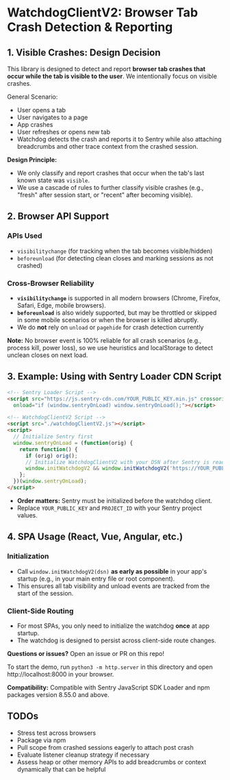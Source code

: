 # WatchdogClientV2: Browser Tab Crash Detection & Reporting

## 1. Visible Crashes: Design Decision

This library is designed to detect and report **browser tab crashes that occur while the tab is visible to the user**. We intentionally focus on visible crashes.

General Scenario:
- User opens a tab
- User navigates to a page
- App crashes
- User refreshes or opens new tab
- Watchdog detects the crash and reports it to Sentry while also attaching breadcrumbs and other trace context from the crashed session.


**Design Principle:**
- We only classify and report crashes that occur when the tab's last known state was `visible`.
- We use a cascade of rules to further classify visible crashes (e.g., "fresh" after session start, or "recent" after becoming visible).

## 2. Browser API Support

### APIs Used
- `visibilitychange` (for tracking when the tab becomes visible/hidden)
- `beforeunload` (for detecting clean closes and marking sessions as not crashed)

### Cross-Browser Reliability
- **`visibilitychange`** is supported in all modern browsers (Chrome, Firefox, Safari, Edge, mobile browsers).
- **`beforeunload`** is also widely supported, but may be throttled or skipped in some mobile scenarios or when the browser is killed abruptly.
- We do **not** rely on `unload` or `pagehide` for crash detection currently

**Note:** No browser event is 100% reliable for all crash scenarios (e.g., process kill, power loss), so we use heuristics and localStorage to detect unclean closes on next load.

## 3. Example: Using with Sentry Loader CDN Script

```html
<!-- Sentry Loader Script -->
<script src="https://js.sentry-cdn.com/YOUR_PUBLIC_KEY.min.js" crossorigin="anonymous" data-lazy="no"
  onload="if (window.sentryOnLoad) window.sentryOnLoad();"></script>

<!-- WatchdogClientV2 Script -->
<script src="./watchdogClientV2.js"></script>
<script>
  // Initialize Sentry first
  window.sentryOnLoad = (function(orig) {
    return function() {
      if (orig) orig();
      // Initialize WatchdogClientV2 with your DSN after Sentry is ready
      window.initWatchdogV2 && window.initWatchdogV2('https://YOUR_PUBLIC_KEY@oXXXX.ingest.sentry.io/PROJECT_ID');
    };
  })(window.sentryOnLoad);
</script>
```
- **Order matters:** Sentry must be initialized before the watchdog client.
- Replace `YOUR_PUBLIC_KEY` and `PROJECT_ID` with your Sentry project values.

## 4. SPA Usage (React, Vue, Angular, etc.)

### **Initialization**
- Call `window.initWatchdogV2(dsn)` **as early as possible** in your app's startup (e.g., in your main entry file or root component).
- This ensures all tab visibility and unload events are tracked from the start of the session.

### **Client-Side Routing**
- For most SPAs, you only need to initialize the watchdog **once** at app startup.
- The watchdog is designed to persist across client-side route changes.


**Questions or issues?**
Open an issue or PR on this repo!

To start the demo, run `python3 -m http.server` in this directory and open http://localhost:8000 in your browser.

**Compatibility:** Compatible with Sentry JavaScript SDK Loader and npm packages version 8.55.0 and above.

## TODOs

- Stress test across browsers
- Package via npm
- Pull scope from crashed sessions eagerly to attach post crash
- Evaluate listener cleanup strategy if necessary
- Assess heap or other memory APIs to add breadcrumbs or context dynamically that can be helpful


``` 